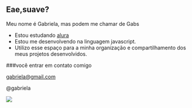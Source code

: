 ## Eae,suave?  

Meu nome é Gabriela, mas podem me chamar de Gabs 

- Estou estudando [alura](https://www.alura.com.br)
- Estou me desenvolvendo na linguagem javascript.
- Utilizo esse espaço para a minha organização e compartilhamento dos meus projetos desenvolvidos.

###você entrar em contato comigo

gabriela@gmail.com

@gabriela

![](https://i.pinimg.com/550x/d3/40/0a/d3400a52f7e1713cf1029d61e104ad5b.jpg)
